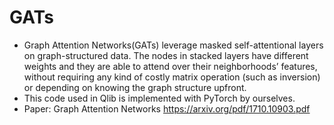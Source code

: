 # GATs
* Graph Attention Networks(GATs) leverage masked self-attentional layers on graph-structured data. The nodes in stacked layers have different weights and they are able to attend over their
neighborhoods’ features, without requiring any kind of costly matrix operation (such as inversion) or depending on knowing the graph structure upfront.
* This code used in Qlib is implemented with PyTorch by ourselves.
* Paper: Graph Attention Networks https://arxiv.org/pdf/1710.10903.pdf